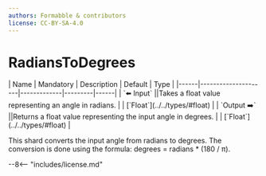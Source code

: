```yaml
---
authors: Formabble & contributors
license: CC-BY-SA-4.0
---
```



# RadiansToDegrees

<div class="sh-parameters" markdown="1">
| Name | Mandatory | Description | Default | Type |
|------|---------------------|-------------|---------|------|
| `⬅️ Input` ||Takes a float value representing an angle in radians. | | [`Float`](../../types/#float) |
| `Output ➡️` ||Returns a float value representing the input angle in degrees. | | [`Float`](../../types/#float) |

</div>

This shard converts the input angle from radians to degrees. The conversion is done using the formula: degrees = radians * (180 / π).

--8<-- "includes/license.md"

